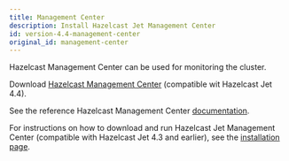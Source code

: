 ```yaml
---
title: Management Center
description: Install Hazelcast Jet Management Center
id: version-4.4-management-center
original_id: management-center
---
```


Hazelcast Management Center can be used for monitoring the cluster.

Download [Hazelcast Management Center](https://download.hazelcast.com/management-center/hazelcast-management-center-4.2021.02.tar.gz)
(compatible wit Hazelcast Jet 4.4).

See the reference Hazelcast Management Center [documentation](https://docs.hazelcast.com/management-center/4.2021.02/index.html).

For instructions on how to download and run Hazelcast Jet Management Center (compatible with Hazelcast Jet 4.3 and earlier),
see the <a href="/docs/4.3/enterprise/management-center">installation page</a>.
